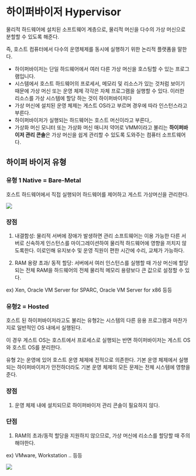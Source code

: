 # 하이퍼바이저 Hypervisor

물리적 하드웨어에 설치된 소프트웨어 계층으로, 물리적 머신을 다수의 가상 머신으로 분할할 수 있도록 해준다.

즉, 호스트 컴퓨터에서 다수의 운영체제를 동시에 실행하기 위한 논리적 플랫폼을 말한다.

- 하이퍼바이저는 단일 하드웨어에서 여러 다른 가상 머신을 호스팅할 수 있는 프로그램입니다.
- 시스템에서 호스트 하드웨어의 프로세서, 메모리 및 리소스가 있는 것처럼 보이기 때문에 가상 머신 또는 운영 체제 각각은 자체 프로그램을 실행할 수 있다. 이러한 리소스를 가상 시스템에 할당 하는 것이 하이퍼바이저다
- 가상 머신에 설치된 운영 체제는 게스트 OS라고 부르며 경우에 따라 인스턴스라고 부른다.
- 하이퍼바이저가 실행되는 하드웨어는 호스트 머신이라고 부른다,.
- 가상화 머신 모니터 또는 가상화 머신 매니저 약어로 VMM이라고 불리는 **하이퍼바이저 관리 콘솔**은 가상 머신을 쉽게 관리할 수 있도록 도와주는 컴퓨터 소프트웨어다.

## 하이퍼 바이저 유형


### 유형 1 Native = Bare-Metal
호스트 하드웨어에서 직접 실행되어 하드웨어를 제어하고 게스트 가상머신을 관리한다.

![](https://img1.daumcdn.net/thumb/R1280x0/?scode=mtistory2&fname=https%3A%2F%2Fblog.kakaocdn.net%2Fdn%2FssPGo%2Fbtq8hlvOZBP%2FRH7Ra6CxZNkYNNkQLjjtyK%2Fimg.png)

### 장점
1. 내결함성: 물리적 서버에 장애가 발생하면 관리 소프트웨어는 이용 가능한 다른 서버로 신속하게 인스턴스를 마이그레이션하여 물리적 하드웨어에 영향을 끼치지 않도록한다. 이로인해 유지보수 및 운영 직원이 편한 시간에 수리, 교체가 가능하다.

2. RAM 용량 초과/ 동적 할당: 서버에서 여러 인스턴스를 실행할 때 가상 머신에 할당되는 전체 RAM을 하드웨어의 전체 물리적 메모리 용량보다 큰 값으로 설정할 수 있다.

ex) Xen, Oracle VM Server for SPARC, Oracle VM Server for x86 등등

### 유형2 = Hosted

호스트 된 하이퍼바이저라고도 불리는 유형2는 시스템의 다른 응용 프로그램과 마찬가지로 일반적인 OS 내에서 실행된다.

이 경우 게스트 OS는 호스트에서 프로세스로 실행되는 반면 하이퍼바이저는 게스트 OS와 호스트 OS를 분리한다.

유형 2는 운영에 있어 호스트 운영 체제에 전적으로 의존한다. 기본 운영 체제에서 실행되는 하이퍼바이저가 안전하더라도 기본 운영 체제의 모든 문제는 전체 시스템에 영향을 준다.

### 장점
1. 운영 체제 내에 설치되므로 하이퍼바이저 관리 콘솔이 필요하지 않다.

### 단점
1. RAM의 초과/동적 할당을 지원하지 않으므로, 가상 머신에 리소스를 할당할 때 주의해야한다.

ex) VMware, Workstation .. 등등

![](https://img1.daumcdn.net/thumb/R1280x0/?scode=mtistory2&fname=https%3A%2F%2Fblog.kakaocdn.net%2Fdn%2FdCn9NK%2Fbtq8ftasXs8%2FNdZ75zFfNKW91Kvkhzr6qK%2Fimg.png)